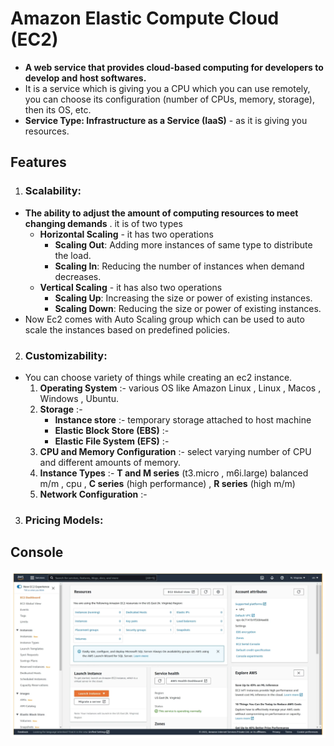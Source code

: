 # Amazon Elastic Compute Cloud (EC2)

- **A web service that provides cloud-based computing for developers to develop and host softwares.**
- It is a service which is giving you a CPU which you can use remotely, you can choose its
  configuration (number of CPUs, memory, storage), then its OS, etc.
- **Service Type: Infrastructure as a Service (IaaS)** - as it is giving you resources.

## Features
1. ### Scalability:
  - **The ability to adjust the amount of computing resources to meet changing demands** . it is of two types
    - **Horizontal Scaling** - it has two operations
      - **Scaling Out**: Adding more instances of same type to distribute the load.
      - **Scaling In**: Reducing the number of instances when demand decreases.
    - **Vertical Scaling** - it has also two operations
      - **Scaling Up**: Increasing the size or power of existing instances.
      - **Scaling Down**: Reducing the size or power of existing instances.
  - Now Ec2 comes with Auto Scaling group which can be used to auto scale the instances based on predefined policies.
2. ### Customizability:
  - You can choose variety of things while creating an ec2 instance.
    1. **Operating System** :- various OS like Amazon Linux , Linux , Macos , Windows , Ubuntu.
    2. **Storage** :-
        - **Instance store** :- temporary storage attached to host machine
        - **Elastic Block Store (EBS)** :-
        - **Elastic File System (EFS)** :-
    3. **CPU and Memory Configuration** :- select varying number of CPU and different amounts of memory.
    4. **Instance Types** :- **T and M series** (t3.micro , m6i.large) balanced m/m , cpu , **C series** (high performance) , **R series** (high m/m)
    5. **Network Configuration** :-
3. ### Pricing Models:

## Console
![Anthropic Logo](images/console.webp)
